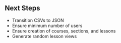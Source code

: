 ## Next Steps

- Transition CSVs to JSON
- Ensure minimum number of users
- Ensure creation of courses, sections, and lessons
- Generate random lesson views
